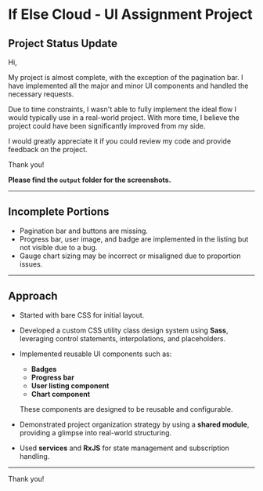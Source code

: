 # If Else Cloud - UI Assignment Project

## Project Status Update

Hi,

My project is almost complete, with the exception of the pagination bar. I have implemented all the major and minor UI components and handled the necessary requests.

Due to time constraints, I wasn't able to fully implement the ideal flow I would typically use in a real-world project. With more time, I believe the project could have been significantly improved from my side.

I would greatly appreciate it if you could review my code and provide feedback on the project.

Thank you!

**Please find the `output` folder for the screenshots.**

---

## Incomplete Portions

- Pagination bar and buttons are missing.
- Progress bar, user image, and badge are implemented in the listing but not visible due to a bug.
- Gauge chart sizing may be incorrect or misaligned due to proportion issues.

---

## Approach

- Started with bare CSS for initial layout.
- Developed a custom CSS utility class design system using **Sass**, leveraging control statements, interpolations, and placeholders.
- Implemented reusable UI components such as:

  - **Badges**
  - **Progress bar**
  - **User listing component**
  - **Chart component**

  These components are designed to be reusable and configurable.

- Demonstrated project organization strategy by using a **shared module**, providing a glimpse into real-world structuring.
- Used **services** and **RxJS** for state management and subscription handling.

---

Thank you!
